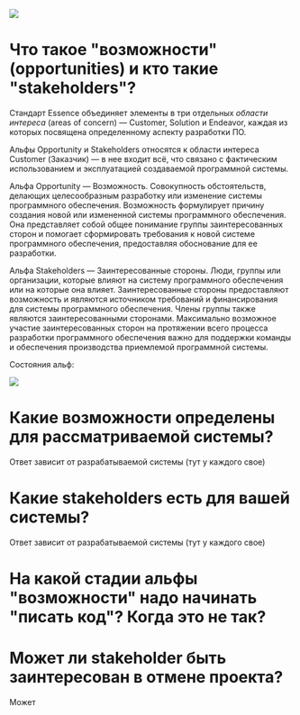 ![](\img\essence_alphas.png)

# Что такое "возможности" (opportunities) и кто такие "stakeholders"?

Стандарт Essence объединяет элементы в три отдельных *области интереса* (areas of concern) — Customer, Solution и Endeavor, каждая из которых посвящена определенному аспекту разработки ПО.

Альфы Opportunity и Stakeholders относятся к области интереса Customer (Заказчик) — в нее входит всё, что связано с фактическим использованием и эксплуатацией создаваемой программной системы.

Альфа Opportunity — Возможность. Cовокупность обстоятельств, делающих целесообразным разработку или изменение системы программного обеспечения. Возможность формулирует причину создания новой или измененной системы программного обеспечения. Она представляет собой общее понимание группы заинтересованных сторон и помогает сформировать требования к новой системе программного обеспечения, предоставляя обоснование для ее разработки.

Альфа Stakeholders — Заинтересованные стороны. Люди, группы или организации, которые влияют на систему программного обеспечения или на которые она влияет. Заинтересованные стороны предоставляют возможность и являются источником требований и финансирования для системы программного обеспечения. Члены группы также являются заинтересованными сторонами. Максимально возможное участие заинтересованных сторон на протяжении всего процесса разработки программного обеспечения важно для поддержки команды и обеспечения производства приемлемой программной системы.

Состояния альф:

![](\img\essence_opp_stake_alphas_states.png)

# Какие возможности определены для рассматриваемой системы?

Ответ зависит от разрабатываемой системы (тут у каждого свое)

# Какие stakeholders есть для вашей системы?

Ответ зависит от разрабатываемой системы (тут у каждого свое)

# На какой стадии альфы "возможности" надо начинать "писать код"? Когда это не так?


# Может ли stakeholder быть заинтересован в отмене проекта?
Может